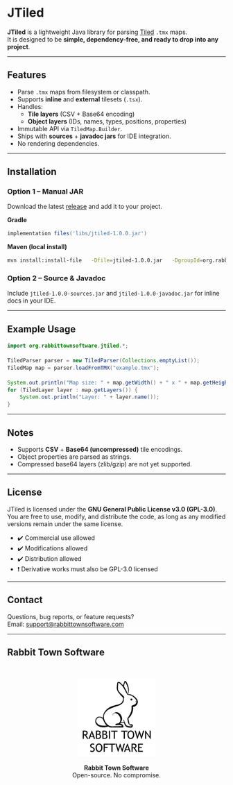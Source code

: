 ﻿# JTiled

**JTiled** is a lightweight Java library for parsing [Tiled](https://www.mapeditor.org/) `.tmx` maps.  
It is designed to be **simple, dependency-free, and ready to drop into any project**.

---

## Features
- Parse `.tmx` maps from filesystem or classpath.
- Supports **inline** and **external** tilesets (`.tsx`).
- Handles:
    - **Tile layers** (CSV + Base64 encoding)
    - **Object layers** (IDs, names, types, positions, properties)
- Immutable API via `TiledMap.Builder`.
- Ships with **sources** + **javadoc jars** for IDE integration.
- No rendering dependencies.

---

## Installation

### Option 1 – Manual JAR
Download the latest [release](https://github.com/Rabbit-Town-Software/jtiled/releases) and add it to your project.

**Gradle**
```gradle
implementation files('libs/jtiled-1.0.0.jar')
```

**Maven (local install)**
```bash
mvn install:install-file   -Dfile=jtiled-1.0.0.jar   -DgroupId=org.rabbittownsoftware   -DartifactId=jtiled   -Dversion=1.0.0   -Dpackaging=jar
```

### Option 2 – Source & Javadoc
Include `jtiled-1.0.0-sources.jar` and `jtiled-1.0.0-javadoc.jar` for inline docs in your IDE.

---

## Example Usage

```java
import org.rabbittownsoftware.jtiled.*;

TiledParser parser = new TiledParser(Collections.emptyList());
TiledMap map = parser.loadFromTMX("example.tmx");

System.out.println("Map size: " + map.getWidth() + " x " + map.getHeight());
for (TiledLayer layer : map.getLayers()) {
    System.out.println("Layer: " + layer.name());
}
```

---

## Notes
- Supports **CSV** + **Base64 (uncompressed)** tile encodings.
- Object properties are parsed as strings.
- Compressed base64 layers (zlib/gzip) are not yet supported.

---

## License

JTiled is licensed under the **GNU General Public License v3.0 (GPL-3.0)**.  
You are free to use, modify, and distribute the code, as long as any modified versions remain under the same license.

- ✔️ Commercial use allowed
- ✔️ Modifications allowed
- ✔️ Distribution allowed
- ❗ Derivative works must also be GPL-3.0 licensed

---

## Contact

Questions, bug reports, or feature requests?  
Email: [support@rabbittownsoftware.com](mailto:support@rabbittownsoftware.com)

---

## Rabbit Town Software

<br/>

<p align="center">
  <img src="https://github.com/Rabbit-Town-Software/misa-engine/blob/eb3aa63bad02385d2af4b7b130d1bde70e2a2715/assets/rabbittownlogo.jpg?raw=true" alt="Rabbit Town Software Logo" width="180"/>
</p>

<p align="center">
  <strong>Rabbit Town Software</strong><br/>
  Open-source. No compromise.
</p>

